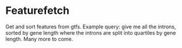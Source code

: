 # Featurefetch

Get and sort features from gtfs. Example query: give me all the introns, sorted
by gene length where the introns are split into quartiles by gene length. Many
more to come.
